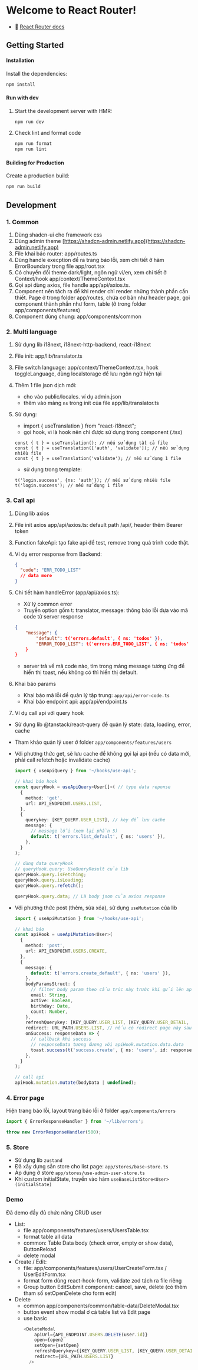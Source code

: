 # Welcome to React Router!

- 📖 [React Router docs](https://reactrouter.com/)

## Getting Started

#### Installation

Install the dependencies:

```bash
npm install
```

#### Run with dev

1. Start the development server with HMR:

   ```bash
   npm run dev
   ```

2. Check lint and format code

   ```bash
   npm run format
   npm run lint
   ```

#### Building for Production

Create a production build:

```bash
npm run build
```

## Development

### 1. Common

1. Dùng shadcn-ui cho framework css
2. Dùng admin theme [https://shadcn-admin.netlify.app](https://shadcn-admin.netlify.app)
3. File khai báo router: app/routes.ts
4. Dùng handle execption để ra trang báo lỗi, xem chi tiết ở hàm ErrorBoundary trong file app/root.tsx
5. Có chuyển đổi theme dark/light, ngôn ngữ vi/en, xem chi tiết ở Context/hook app/context/ThemeContext.tsx
6. Gọi api dùng axios, file handle app/api/axios.ts.
7. Component nên tách ra để khi render chỉ render những thành phần cần thiết. Page ở trong folder app/routes, chứa cơ bản như header page, gọi component thành phần như form, table (ở trong folder app/components/features)
8. Component dùng chung: app/components/common

### 2. Multi language

1. Sử dụng lib i18next, i18next-http-backend, react-i18next
2. File init: app/lib/translator.ts
3. File switch language: app/context/ThemeContext.tsx, hook toggleLanguage, dùng localstorage để lưu ngôn ngữ hiện tại
4. Thêm 1 file json dịch mới:
   - cho vào public/locales. ví dụ admin.json
   - thêm vào mảng `ns` trong init của file app/lib/translator.ts
5. Sử dụng:
   - import { useTranslation } from "react-i18next";
   - gọi hook, vì là hook nên chỉ được sử dụng trong component (.tsx)

   ```
   const { t } = useTranslation(); // nếu sử dụng tất cả file
   const { t } = useTranslation(['auth', 'validate']); // nếu sử dụng nhiều file
   const { t } = useTranslation('validate'); // nếu sử dụng 1 file
   ```

   - sử dụng trong template:

   ```
   t('login.success', {ns: 'auth'}); // nếu sử dụng nhiều file
   t('login.success'); // nếu sử dụng 1 file
   ```

### 3. Call api

1. Dùng lib axios
2. File init axios app/api/axios.ts: default path /api/, header thêm Bearer token
3. Function fakeApi: tạo fake api để test, remove trong quá trình code thật.
4. Ví dụ error response from Backend:
   ```json
   {
     "code": "ERR_TODO_LIST"
     // data more
   }
   ```
5. Chi tiết hàm handleError (app/api/axios.ts):
   - Xử lý common error
   - Truyền option gồm t: translator, message: thông báo lỗi dựa vào mã code từ server response

   ```json
   {
       "message": {
           "default": t('errors.default', { ns: 'todos' }),
           "ERROR_TODO_LIST": t('errors.ERR_TODO_LIST', { ns: 'todos' }),
       }
   }
   ```

   - server trả về mã code nào, tìm trong mảng message tương ứng để hiển thị toast, nếu không có thì hiển thị default.

6. Khai báo params
   - Khai báo mã lỗi để quản lý tập trung: `app/api/error-code.ts`
   - Khai báo endpoint api: app/api/endpoint.ts
7. Ví dụ call api với query hook

- Sử dụng lib @tanstack/react-query để quản lý state: data, loading, error, cache
- Tham khảo quản lý user ở folder `app/components/features/users`
- Với phương thức get, sẽ lưu cache để không gọi lại api (nếu có data mới, phải call refetch hoặc invalidate cache)

  ```ts
  import { useApiQuery } from '~/hooks/use-api';

  // khai báo hook
  const queryHook = useApiQuery<User[]>( // type data reponse
    {
      method: 'get',
      url: API_ENDPOINT.USERS.LIST,
    },
    {
      querykey: [KEY_QUERY.USER_LIST], // key để lưu cache
      message: {
        // message lỗi (xem lại phần 5)
        default: t('errors.list_default', { ns: 'users' }),
      },
    }
  );

  // dùng data queryHook
  // queryHook.query: UseQueryResult của lib
  queryHook.query.isFetching;
  queryHook.query.isLoading;
  queryHook.query.refetch();

  queryHook.query.data; // Là body json của axios response
  ```

- Với phương thức post (thêm, sửa xóa), sử dụng `useMutation` của lib

  ```ts
  import { useApiMutation } from '~/hooks/use-api';

  // khai báo
  const apiHook = useApiMutation<User>(
    {
      method: 'post',
      url: API_ENDPOINT.USERS.CREATE,
    },
    {
      message: {
        default: t('errors.create_default', { ns: 'users' }),
      },
      bodyParamsStruct: {
        // filter body param theo cấu trúc này trước khi gửi lên api
        email: String,
        active: Boolean,
        birthday: Date,
        count: Number,
      },
      refreshQuerykey: [KEY_QUERY.USER_LIST, [KEY_QUERY.USER_DETAIL, user.id]], // nếu có sẽ xóa cache theo key này sau khi success, mục đích cập nhập data mới, xóa list và xóa detail vừa cập nhập
      redirect: URL_PATH.USERS.LIST, // nếu có redirect page này sau khi success
      onSuccess: responseData => {
        // callback khi success
        // responseData tương đương với apiHook.mutation.data.data
        toast.success(t('success.create', { ns: 'users', id: responseData.id }));
      },
    }
  );

  // call api
  apiHook.mutation.mutate(bodyData | undefined);
  ```

### 4. Error page

Hiện trang báo lỗi, layout trang báo lỗi ở folder `app/components/errors`

```ts
import { ErrorResponseHandler } from '~/lib/errors';

throw new ErrorResponseHandler(500);
```

### 5. Store

- Sử dụng lib `zustand`
- Đã xây dựng sẵn store cho list page: `app/stores/base-store.ts`
- Áp dụng ở store `app/stores/use-admin-user-store.ts`
- Khi custom initialState, truyền vào hàm `useBaseListStore<User>(initialState)`

### Demo

Đã demo đầy đủ chức năng CRUD user

- List:
  - file app/components/features/users/UsersTable.tsx
  - format table all data
  - common: Table Data body (check error, empty or show data), ButtonReload
  - delete modal
- Create / Edit:
  - file: app/components/features/users/UserCreateForm.tsx / UserEditForm.tsx
  - format form dùng react-hook-form, validate zod tách ra file riêng
  - Group button EditSubmit component: cancel, save, delete (có thêm tham số setOpenDelete cho form edit)
- Delete
  - common app/components/common/table-data/DeleteModal.tsx
  - button event show modal ở cả table list và Edit page
  - use basic
    ```ts
    <DeleteModal
        apiUrl={API_ENDPOINT.USERS.DELETE(user.id)}
        open={open}
        setOpen={setOpen}
        refreshQuerykey={[KEY_QUERY.USER_LIST, [KEY_QUERY.USER_DETAIL, user.id]]}
        redirect={URL_PATH.USERS.LIST}
      />
    ```
